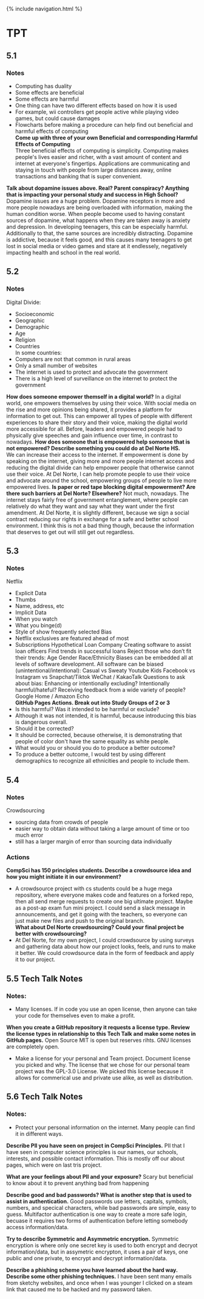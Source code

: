 {% include navigation.html %}
# TPT
## 5.1  
### Notes
- Computing has duality
- Some effects are beneficial
- Some effects are harmful
- One thing can have two different effects based on how it is used
- For example, wii controllers get people active while playing video games, but could cause damages
- Flowcharts before making a procedure can help find out beneficial and harmful effects of computing  
**Come up with three of your own Beneficial and corresponding Harmful Effects of Computing**   
Three beneficial effects of computing is simplicity. Computing makes people's lives easier and richer, with a vast amount of content and internet at everyone's fingertips. Applications are communicating and staying in touch with people from large distances away, online transactions and banking that is super convenient. 

**Talk about dopamine issues above. Real? Parent conspiracy? Anything that is impacting your personal study and success in High School?**
Dopamine issues are a huge problem. Dopamine receptors in more and more people nowadays are being overloaded with information, making the human condition worse. When people become used to having constant sources of dopamine, what happens when they are taken away is anxiety and depression. In developing teenagers, this can be especially harmful. Additionally to that, the same sources are incredibly distracting. Dopamine is addictive, because it feels good, and this causes many teenagers to get lost in social media or video games and stare at it endlessely, negatively impacting health and school in the real world.

## 5.2  
### Notes
Digital Divide:
- Socioeconomic
- Geographic
- Demographic
- Age
- Religion
- Countries  
In some countries:
- Computers are not that common in rural areas
- Only a small number of websites
- The internet is used to protect and advocate the government
- There is a high level of surveillance on the internet to protect the government  

**How does someone empower themself in a digital world?**
In a digital world, one empowers themselves by using their voice. With social media on the rise and more opinions being shared, it provides a platform for information to get out. This can empower all types of people with different experiences to share their story and their voice, making the digital world more accessible for all. Before, leaders and empowered people had to physically give speeches and gain influence over time, in contrast to nowadays.
**How does someone that is empowered help someone that is not empowered? Describe something you could do at Del Norte HS.**  
We can increase their access to the internet. If empowerment is done by speaking on the internet, giving more and more people internet access and reducing the digital divide can help empower people that otherwise cannot use their voice. At Del Norte, I can help promote people to use their voice and advocate around the school, empowering groups of people to live more empowered lives.
**Is paper or red tape blocking digital empowerment? Are there such barriers at Del Norte? Elsewhere?**
Not much, nowadays. The internet stays fairly free of government entanglement, where people can relatively do what they want and say what they want under the first amendment. At Del Norte, it is slightly different, because we sign a social contract reducing our rights in exchange for a safe and better school environment. I think this is not a bad thing though, because the information that deserves to get out will still get out regardless.
  
## 5.3  
### Notes  
Netflix
- Explicit Data
- Thumbs
- Name, address, etc
- Implicit Data
- When you watch
- What you binge(d)
- Style of show frequently selected
Bias
- Netflix exclusives are featured ahead of most
- Subscriptions
Hypothetical Loan Company
Creating software to assist loan officers
Find trends in successful loans
Reject those who don’t fit their trends:
Age
Gender 
Race/Ethnicity
Biases can be embedded all at levels of software development.
All software can be biased (unintentional/intentional):
Casual vs Sweaty
Youtube Kids
Facebook vs Instagram vs Snapchat/Tiktok
WeChat / KakaoTalk
Questions to ask about bias:
Enhancing or intentionally excluding?
Intentionally harmful/hateful?
Receiving feedback from a wide variety of people?
Google Home / Amazon Echo  
**GitHub Pages Actions. Break out into Study Groups of 2 or 3**
- Is this harmful? Was it intended to be harmful or exclude?
- Although it was not intended, it is harmful, because introducing this bias is dangerous overall.
- Should it be corrected?
- It should be corrected, because otherwise, it is demonstrating that people of color don't have the same equality as white people.
- What would you or should you do to produce a better outcome?
- To produce a better outcome, I would test by using different demographics to recognize all ethnicities and people to include them.

## 5.4  
### Notes  
Crowdsourcing
- sourcing data from crowds of people
- easier way to obtain data without taking a large amount of time or too much error
- still has a larger margin of error than sourcing data individually
### Actions
**CompSci has 150 principles students. Describe a crowdsource idea and how you might initiate it in our environment?**  
- A crowdsource project with cs students could be a huge mega repository, where everyone makes code and features on a forked repo, then all send merge requests to create one big ultimate project. Maybe as a post-ap exam fun mini project. I could send a slack message in announcements, and get it going with the teachers, so everyone can just make new files and push to the original branch.  
**What about Del Norte crowdsourcing? Could your final project be better with crowdsourcing?**  
- At Del Norte, for my own project, I could crowdsource by using surveys and gathering data about how our project looks, feels, and runs to make it better. We could crowdsource data in the form of feedback and apply it to our project.

## 5.5 Tech Talk Notes  
### Notes:  
- Many licenses. If in code you use an open license, then anyone can take your code for themselves even to make a profit.

**When you create a GitHub repository it requests a license type. Review the license types in relationship to this Tech Talk and make some notes in GitHub pages.**
Open Source MIT is open but reserves rihts. GNU licenses are completely open.

- Make a license for your personal and Team project. Document license you picked and why.
The license that we chose for our personal team project was the GPL-3.0 License. We picked this license because it allows for commerical use and private use alike, as well as distribution.

## 5.6 Tech Talk Notes
### Notes:
- Protect your personal information on the internet. Many people can find it in different ways.

**Describe PII you have seen on project in CompSci Principles.**
PII that I have seen in computer science principles is our names, our schools, interests, and possible contact information. This is mostly off our about pages, which were on last tris project.

**What are your feelings about PII and your exposure?**
Scary but beneficial to know about it to prevent anything bad from happening

**Describe good and bad passwords? What is another step that is used to assist in authentication.**
Good passwords use letters, capitals, symbols, numbers, and specical characters, while bad passwords are simple, easy to guess. Multifactor authentication is one way to create a more safe login, becuase it requires two forms of authentication before letting somebody access information/data.

**Try to describe Symmetric and Asymmetric encryption.**
Symmetric encryption is where only one secret key is used to both encrypt and decryot information/data, but in assymetric encrypton, it uses a pair of keys, one public and one private, to encrypt and decrypt information/data.

**Describe a phishing scheme you have learned about the hard way. Describe some other phishing techniques.**
I have been sent many emails from sketchy websites, and once when I was younger I clicked on a steam link that caused me to be hacked and my password taken.
